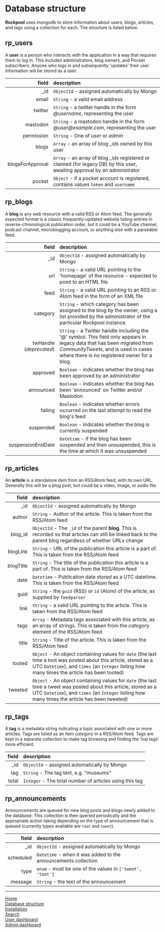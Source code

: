 # Database structure

**Rockpool** uses mongodb to store information about users, blogs, articles, and tags using a collection for each. The structure is listed below.

## rp_users

A **user** is a person who interacts with the application in a way that requires them to log in. This includes administrators, blog owners, and Pocket subscribers. Anyone who logs in and subsequently 'updates' their user information will be stored as a user.

| field | description   |
| ---:  |   :---        |
| _id   | `ObjectId` - assigned automatically by Mongo   |
| email | `String` - a valid email address |
| twitter | `String` - a twitter handle in the form _@username_, representing the user |
| mastodon | `String` - a mastodon handle in the form _@user@example.com_, representing the user |
| permission | `String` - One of _user_ or _admin_ |
| blogs | `Array` - an array of blog _\_ids_ owned by this user |
| blogsForApproval | `Array` - an array of blog _\_ids_ registered or claimed (for legacy DB) by this user, awaiting approval by an administrator |
| pocket | `Object` - if a pocket account is registered, contains values `token` and `username` |

## rp_blogs

A **blog** is any web resource with a valid RSS or Atom feed. The generally expected format is a classic frequently-updated website listing entries in reverse-chronological publication order, but it could be a YouTube channel, podcast channel, microblogging account, or anything else with a parseable feed.

| field | description   |
| ---:  |   :---        |
| _id   | `ObjectId` - assigned automatically by Mongo   |
| url   | `String` - a valid URL pointing to the 'homepage' of the resource - expected to point to an HTML file |
| feed  | `String` - a valid URL pointing to an RSS or Atom feed in the form of an XML file |
| category | `String` - which category has been assigned to the blog by the owner, using a list provided by the administrator of the particular Rockpool instance |
| twHandle (_deprecated_) | `String` - a Twitter handle including the '@' symbol. This field only appears in legacy data that has been migrated from _CommunityTweets_, and is used in cases where there is no registered owner for a blog. |
| approved | `Boolean` - indicates whether the blog has been approved by an administrator |
| announced | `Boolean` - indicates whether the blog has been 'announced' on Twitter and/or Mastodon |
| failing | `Boolean` - indicates whether errors occurred on the last attempt to read the blog's feed |
| suspended | `Boolean` - indicates whether the blog is currently suspended |
| suspensionEndDate | `Datetime` - if the blog has been suspended and then unsuspended, this is the time at which it was unsuspended |

## rp_articles

An **article** is a standalone _item_ from an RSS/Atom feed, with its own URL. Generally this will be a blog post, but could be a video, image, or audio file.

| field | description   |
| ---:  |   :---        |
| _id   | `ObjectId` - assigned automatically by Mongo   |
| author  | `String` -  Author of the article. This is taken from the RSS/Atom feed |
| blog_id  | `ObjectId` - The `_id` of the parent **blog**. This is recorded so that articles can still be linked back to the parent blog regardless of whether URLs change |
| blogLink  | `String` - URL of the publication this article is a part of. This is taken from the RSS/Atom feed |
| blogTitle  | `String` - The title of the publication this article is a part of. This is taken from the RSS/Atom feed |
| date  | `Datetime` - Publication date stored as a UTC datetime. This is taken from the RSS/Atom feed |
| guid | `String` - the `guid` (RSS) or `id` (Atom) of the article, as supplied by `feedparser` |
| link  | `String` - a valid URL pointing to the article. This is taken from the RSS/Atom feed |
| tags  | `Array` - Metadata tags associated with this article, as an array of strings. This is taken from the _category_ element of the RSS/Atom feed |
| title  | `String` - Title of the article. This is taken from the RSS/Atom feed |
| tooted | `Object` - An object containing values for `date` (the last time a toot was posted about this article, stored as a UTC `Datetime`), and `times` (an `Integer` listing how many times the article has been tooted) |
| tweeted  | `Object` - An object containing values for `date` (the last time a tweet was posted about this article, stored as a UTC `Datetime`), and `times` (an `Integer` listing how many times the article has been tweeted) |

## rp_tags

A **tag** is a metadata string indicating a topic associated with one or more articles. Tags are listed as an item _category_ in a RSS/Atom feed. Tags are kept in a separate collection to make tag browsing and finding the 'top tags' more efficient.

| field | description   |
| ---:  |   :---        |
| _id   | `ObjectId` - assigned automatically by Mongo   |
| tag  | `String` - The tag text, e.g. "museums" |
| total  | `Integer` - The total number of articles using this tag |

## rp_announcements

Announcements are queued for new blog posts and blogs newly added to the database. This collection is then queried periodically and the appropriate action taking depending on the type of announcement that is queued (currently types available are `toot` and `tweet`).

| field | description   |
| ---:  |   :---        |
| _id   | `ObjectId` - assigned automatically by Mongo   |
| scheduled | `Datetime` - when it was added to the announcements collection |
| type  | `enum` - must be one of the values in `['tweet', 'toot']` |
| message | `String` - the text of the announcement |

---
[Home](/README.md)  
[Database structure](database.md)  
[Installation](installation.md)  
[Search](search.md)  
[User dashboard](dashboard.md)  
[Admin dashboard](admin.md)
